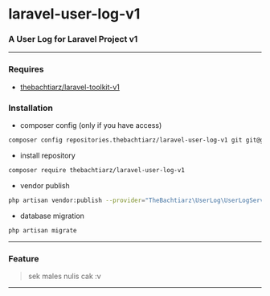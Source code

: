 # laravel-user-log-v1
### A User Log for Laravel Project v1

-------

### Requires
- [thebachtiarz/laravel-toolkit-v1](https://github.com/thebachtiarz/laravel-toolkit-v1/)

### Installation
- composer config (only if you have access)
```bash
composer config repositories.thebachtiarz/laravel-user-log-v1 git git@github.com:thebachtiarz/laravel-user-log-v1.git
```

- install repository
```bash
composer require thebachtiarz/laravel-user-log-v1
```

- vendor publish
``` bash
php artisan vendor:publish --provider="TheBachtiarz\UserLog\UserLogServiceProvider"
```

- database migration
``` bash
php artisan migrate
```

-------
### Feature

> sek males nulis cak :v
-------
